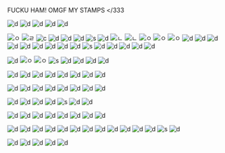 FUCKU HAM! OMGF MY STAMPS </333

![d](https://media.discordapp.net/attachments/1073270199878418433/1138678576410017922/blinkiesCafe-5i.png?width=187&height=25) ![d](https://media.discordapp.net/attachments/1073270199878418433/1205373106831622194/blinkiesCafe-p6.png?ex=65d8222f&is=65c5ad2f&hm=fc82e8357a2600a635535789bbf5a7313656834e980aae8ebf088bddb8865f3b&=&format=webp&quality=lossless&width=187&height=25) ![d](https://images-ext-2.discordapp.net/external/Z1g10N7QevfF2TCWQxmK1lOY2omEBYyTPaErhbqUt4o/https/blinkies.cafe/b/blinkiesCafe-HG.gif?width=187&height=25) ![d](https://media.discordapp.net/attachments/1073270199878418433/1205291607306543154/IMG_7574.webp?ex=65d7d648&is=65c56148&hm=5f2dcaf7b91b91f9b713d4209623e29b19ad1d22052024fc8db1ee871e1e44c1&=&format=webp&width=187&height=25) ![d](https://supplies.ju.mp/assets/images/gallery08/27b40408.gif?v=6a50b904)

![ㅇ](https://supplies.ju.mp/assets/images/gallery01/0383b620.png?v=9163b103) ![ㄹ](https://supplies.ju.mp/assets/images/gallery02/b3829f51.png?v=9163b103) ![c](https://i.imgur.com/PU9ghqb.png) ![d](https://i.imgur.com/zgaRFiu.gif) ![d](https://i.imgur.com/rxe0TCe.gif)  ![d](https://supplies.ju.mp/assets/images/gallery02/e8d85b97.png?v=9163b103) ![s](https://wilardo.crd.co/assets/images/gallery08/eed9c4dc.png?v=a363c8e1) ![d](https://wilardo.crd.co/assets/images/gallery08/029b6ef8.gif?v=a363c8e1) ![ㄴ](https://wilardo.crd.co/assets/images/gallery11/09303a58.png?v=a363c8e1) ![ㄴ](https://wilardo.crd.co/assets/images/gallery08/771bec75.jpg?v=a363c8e1) ![ㅇ](https://wilardo.crd.co/assets/images/gallery10/3213c214.png?v=a363c8e1) ![ㅇ](https://wilardo.crd.co/assets/images/gallery10/0337f01e.png?v=a363c8e1) ![ㅇ](https://wilardo.crd.co/assets/images/gallery13/2170670e.png?v=a363c8e1) ![d](https://media.discordapp.net/attachments/1073270199878418433/1205287315333976065/IMG_7546.gif?ex=65d7d249&is=65c55d49&hm=8760d3864612059c79a6f204745798eb2ef16aadf397e7c1960110cc2b857fe7&=&width=123&height=70) ![d](https://64.media.tumblr.com/7a94455c84272472d9e16d37e018fc53/957bad2c6a46f594-c4/s250x400/fe1aef8f50b3373cff2c6a9ebe6ad56bd6355bce.gifv) ![d](https://y2k.neocities.org/stamps/tumblr_inline_pf6lisXxFI1tjl8rj_500.png) ![d](https://y2k.neocities.org/stamps2/believe___stamp_by_thecandycoating-dac2n2e.gif) ![d](https://y2k.neocities.org/stamps2/tumblr_inline_p81z5lzK3G1uli46t_500.png) 
![d](https://supplies.ju.mp/assets/images/gallery02/885a92a0.png?v=9163b103) ![d](https://media.discordapp.net/attachments/1073270199878418433/1205287317640839248/IMG_7541.png?ex=65d7d249&is=65c55d49&hm=2b4dfb78d7caeec51d20fde04ae6e68fad417cea9c5510f288a127e35c278cfd&=&format=webp&quality=lossless&width=122&height=68) ![d](https://media.discordapp.net/attachments/1073270199878418433/1205289772189487195/IMG_7553.png?ex=65d7d492&is=65c55f92&hm=053673a288961842795ebe7c390af12fd3545a26f24153df01f3830010417492&=&format=webp&quality=lossless&width=122&height=68) ![d](https://media.discordapp.net/attachments/1073270199878418433/1205289772403269642/IMG_7552.png?ex=65d7d492&is=65c55f92&hm=5fb9e398fcc17115a25d40658aba1b7474262fe0f32276784dabfdfe7ae55c83&=&format=webp&quality=lossless&width=122&height=68) ![s](https://media.discordapp.net/attachments/1073270199878418433/1205289773447520256/IMG_7548.png?ex=65d7d493&is=65c55f93&hm=efc31621396a630c4aa5b941e17910f2c384324f32523b74e4058e98cfd844e3&=&format=webp&quality=lossless&width=122&height=68) ![d](https://media.discordapp.net/attachments/1073270199878418433/1205289772898062356/IMG_7550.png?ex=65d7d493&is=65c55f93&hm=cbc04f674bf8a5e6b6ef49280b7be288c7051a3227f5bd5a53a0d21ceb38b3e9&=&format=webp&quality=lossless&width=122&height=68) ![d](https://images-wixmp-ed30a86b8c4ca887773594c2.wixmp.com/f/9c694ef0-ce82-461b-9e43-ea953fddf162/daq8cyh-9efa9cae-8385-4ce8-9ce8-a6c6926bc04d.gif?token=eyJ0eXAiOiJKV1QiLCJhbGciOiJIUzI1NiJ9.eyJzdWIiOiJ1cm46YXBwOjdlMGQxODg5ODIyNjQzNzNhNWYwZDQxNWVhMGQyNmUwIiwiaXNzIjoidXJuOmFwcDo3ZTBkMTg4OTgyMjY0MzczYTVmMGQ0MTVlYTBkMjZlMCIsIm9iaiI6W1t7InBhdGgiOiJcL2ZcLzljNjk0ZWYwLWNlODItNDYxYi05ZTQzLWVhOTUzZmRkZjE2MlwvZGFxOGN5aC05ZWZhOWNhZS04Mzg1LTRjZTgtOWNlOC1hNmM2OTI2YmMwNGQuZ2lmIn1dXSwiYXVkIjpbInVybjpzZXJ2aWNlOmZpbGUuZG93bmxvYWQiXX0.j65W7XXZN2pfhj1YIPuO3Z0PBfhnQSYufqp-7wIsa0Q) ![d](https://cdn.discordapp.com/attachments/856645951204491304/1057691707661094982/dbqz7wg-d90c5d12-d853-446e-a1f1-7647d7e40ad0.png) ![d](https://cdn.discordapp.com/attachments/1068679731962204200/1069649112099725472/0145fbf8.gif) ![d](https://images-wixmp-ed30a86b8c4ca887773594c2.wixmp.com/f/123d674b-ec3a-48d6-974e-6735d6a62320/d2sm101-95449cb6-e04f-4932-82be-74b71c125875.png/v1/fill/w_99,h_56,strp/meowth_stamp_by_kezzi_rose_d2sm101-fullview.png?token=eyJ0eXAiOiJKV1QiLCJhbGciOiJIUzI1NiJ9.eyJzdWIiOiJ1cm46YXBwOjdlMGQxODg5ODIyNjQzNzNhNWYwZDQxNWVhMGQyNmUwIiwiaXNzIjoidXJuOmFwcDo3ZTBkMTg4OTgyMjY0MzczYTVmMGQ0MTVlYTBkMjZlMCIsIm9iaiI6W1t7ImhlaWdodCI6Ijw9NTYiLCJwYXRoIjoiXC9mXC8xMjNkNjc0Yi1lYzNhLTQ4ZDYtOTc0ZS02NzM1ZDZhNjIzMjBcL2Qyc20xMDEtOTU0NDljYjYtZTA0Zi00OTMyLTgyYmUtNzRiNzFjMTI1ODc1LnBuZyIsIndpZHRoIjoiPD05OSJ9XV0sImF1ZCI6WyJ1cm46c2VydmljZTppbWFnZS5vcGVyYXRpb25zIl19.8KYS_zYZA7clniNsJez6FjlI0Hd3saypPLs4XxIjGEU)

![d](https://media.discordapp.net/attachments/1073270199878418433/1205300835937161226/IMG_7599.png?ex=65d7dee0&is=65c569e0&hm=bb0a444dd92e738215a4524250b845c83bcfe27ea1587a055b6f60aa969d52f1&=&format=webp&quality=lossless&width=122&height=68) ![ㅇ](https://wilardo.crd.co/assets/images/gallery10/76d74e22.png?v=a363c8e1) ![ㅇ](https://wilardo.crd.co/assets/images/gallery13/1e31de50.png?v=a363c8e1) ![s](https://media.discordapp.net/attachments/1073270199878418433/1205300836222247052/IMG_7598.png?ex=65d7dee0&is=65c569e0&hm=0c1019a095137663ee996bdfb639975ab744f332e77ecdb6710da523c1fa3d7f&=&format=webp&quality=lossless&width=122&height=68) ![d](https://media.discordapp.net/attachments/1073270199878418433/1205300834859089980/IMG_7606.png?ex=65d7dee0&is=65c569e0&hm=c6987e1e44149a5d12d7d539762805bfd1dc63443b1a424faed8b1ef082041c5&=&format=webp&quality=lossless&width=122&height=68) ![d](https://media.discordapp.net/attachments/1073270199878418433/1205300835240902727/IMG_7602.png?ex=65d7dee0&is=65c569e0&hm=c40e3a37322465a392908489530975926f54d48d65453b522da42d3f1153f7b6&=&format=webp&quality=lossless&width=125&height=70) ![d](https://media.discordapp.net/attachments/1073270199878418433/1205300835689431040/IMG_7600.png?ex=65d7dee0&is=65c569e0&hm=eb89a7ff503daf508ed562c041e20d3ff5a8b3ed118989fddd601936b11b9235&=&format=webp&quality=lossless&width=122&height=68) ![d](https://media.discordapp.net/attachments/1073270199878418433/1205300835462946887/IMG_7601.png?ex=65d7dee0&is=65c569e0&hm=535c3b41b1e2bbeedb1933507f77488705719954e2e848eed49397392cdafb2a&=&format=webp&quality=lossless&width=122&height=68)
 
![d](https://media.discordapp.net/attachments/1073270199878418433/1205293868938166402/IMG_7559.png?ex=65d7d863&is=65c56363&hm=b9f817df804b8140f8e753d7c9d113a750bf319ee7bbbaa3dc7e04136c7c9794&=&format=webp&quality=lossless&width=122&height=68) ![d](https://64.media.tumblr.com/6639241485e4d8a44424d5068593d105/2b9a0382a6693131-89/s100x200/d1ee148c3fafb0e367142811eccc5675b843f3de.pnj) ![d](https://media.discordapp.net/attachments/1073270199878418433/1205293868694765578/IMG_7560.png?ex=65d7d863&is=65c56363&hm=ba79c326df6aa0d0d8b896d4faa1c51329eb573d89d885bbcb221a1b5bfacec9&=&format=webp&quality=lossless&width=122&height=68) ![d](https://media.discordapp.net/attachments/1073270199878418433/1205293868480733204/IMG_7561.png?ex=65d7d863&is=65c56363&hm=83f09a36b2e0ddea51f515ea02c108ca1e5c5a6ae6a79f08d14a75bbf1f4957b&=&format=webp&quality=lossless&width=122&height=68) ![d](https://media.discordapp.net/attachments/1073270199878418433/1205293868262621194/IMG_7562.png?ex=65d7d863&is=65c56363&hm=3e8a48420fbba5e4cdbb3584500178eec06f68512e5e26c5f9c44e9c83975ce6&=&format=webp&quality=lossless&width=122&height=68) ![d](https://media.discordapp.net/attachments/1073270199878418433/1205301238984614000/IMG_7603.png?ex=65d7df40&is=65c56a40&hm=32955f80045599fe5e785f57f9f7404c0e3e3dedce424e474f56f3cf1fc58e01&=&format=webp&quality=lossless&width=122&height=68) ![d](https://media.discordapp.net/attachments/1073270199878418433/1205301238745407568/IMG_7604.png?ex=65d7df40&is=65c56a40&hm=d71d62adb31f584e4d1bedfb84778b1d9ef886ccd3ee2b35ab55c800a7d643d6&=&format=webp&quality=lossless&width=122&height=68) ![d](https://media.discordapp.net/attachments/1073270199878418433/1205301238397276200/IMG_7605.png?ex=65d7df40&is=65c56a40&hm=040a9a63d2d9ea08e5fce5e7ac5f46ca1c16a80d03f1506f2d03d53ab6278ad7&=&format=webp&quality=lossless&width=122&height=68)

![d](https://media.discordapp.net/attachments/1073270199878418433/1205300802303033384/IMG_7610.png?ex=65d7ded8&is=65c569d8&hm=77e6d60ef48717acbc15230951fc489828d51d3252e8929cbeef28cb33bd8aa9&=&format=webp&quality=lossless&width=122&height=68) ![d](https://media.discordapp.net/attachments/1073270199878418433/1205300801371902023/IMG_7614.png?ex=65d7ded8&is=65c569d8&hm=3cc60b44f715cb817beedca95f6f25eee1aaebba2fab3afbcc0062e340daa6b3&=&format=webp&quality=lossless&width=122&height=68) ![d](https://media.discordapp.net/attachments/1073270199878418433/1205300801652793374/IMG_7613.png?ex=65d7ded8&is=65c569d8&hm=43b7898ec247932ee9623af6e3769520fe17bce912c6a022e15a11d082c786dc&=&format=webp&quality=lossless&width=122&height=68) ![d](https://media.discordapp.net/attachments/1073270199878418433/1205300801849786408/IMG_7612.png?ex=65d7ded8&is=65c569d8&hm=2bbc9efa7d6b162a471ca5d16d2a7850d650d14e04e2c3eee9f0567066c5a1d7&=&format=webp&quality=lossless&width=122&height=68) ![d](https://media.discordapp.net/attachments/1073270199878418433/1205300802097381466/IMG_7611.png?ex=65d7ded8&is=65c569d8&hm=5e4ada5198258529d2f90080a9c50f146471de099572d628200faeda0f051547&=&format=webp&quality=lossless&width=122&height=68) ![d](https://media.discordapp.net/attachments/1073270199878418433/1205300802491523142/IMG_7608.png?ex=65d7ded8&is=65c569d8&hm=02453f6dbffcf4916b0ef284d9fdfe1f20688158dc8f5df98b233eb84bcb0bdf&=&format=webp&quality=lossless&width=122&height=68) ![d](https://media.discordapp.net/attachments/1073270199878418433/1205300802953023578/IMG_7607.png?ex=65d7ded8&is=65c569d8&hm=140d070b16a1c06678cbad1de2f01ec2500b5e5eb2df078de176eeacd3f3f216&=&format=webp&quality=lossless&width=122&height=68) ![d](https://media.discordapp.net/attachments/1073270199878418433/1205300802697306232/IMG_7609.png?ex=65d7ded8&is=65c569d8&hm=ee1ef1cd33c3f58eb11649e10720d9888f63beff57fbf5e710480e90d853a3db&=&format=webp&quality=lossless&width=122&height=68)

![d](https://media.discordapp.net/attachments/1073270199878418433/1205291607797014568/IMG_7572.png?ex=65d7d648&is=65c56148&hm=3993326d3b6750dc21e0c6414a00e52c55467220ff714aff8e05b4fbe63a93e4&=&format=webp&quality=lossless&width=122&height=67) ![d](https://media.discordapp.net/attachments/1073270199878418433/1205291608019435520/IMG_7571.png?ex=65d7d648&is=65c56148&hm=dfb6521fef38c2618388ec9afce28540e46b0e0e1f7b50c0384e55dde4694ed2&=&format=webp&quality=lossless&width=122&height=67) ![d](https://media.discordapp.net/attachments/1073270199878418433/1205287315870580736/IMG_7545.gif?ex=65d7d249&is=65c55d49&hm=52d69c134c522e712bff1ccbf853680868e507f7d76e939b774a0f63f0758f4e&=&width=131&height=78) ![d](https://media.discordapp.net/attachments/1073270199878418433/1205291607512055808/IMG_7573.webp?ex=65d7d648&is=65c56148&hm=a192742678ac9638f04d70f4cb990a7f1829976fe68bf91b6ef14d49c3334304&=&format=webp&width=122&height=67) ![s](https://media.discordapp.net/attachments/1073270199878418433/1205291608459710534/IMG_7569.png?ex=65d7d648&is=65c56148&hm=cbbdc4341eb5026e771c18814f89d31a670e08f2163d97a9dba1a6ddda633a71&=&format=webp&quality=lossless&width=122&height=68) ![d](https://media.discordapp.net/attachments/1073270199878418433/1205292092041994260/IMG_7577.png?ex=65d7d6bb&is=65c561bb&hm=c3e4ffc66a2c3819249b711d3964ad065937505d4b958609d816582bcbd12132&=&format=webp&quality=lossless&width=120&height=70) ![d](https://media.discordapp.net/attachments/1073270199878418433/1205292092293648395/IMG_7576.png?ex=65d7d6bc&is=65c561bc&hm=80565362ce86b4499a01a3c7f89c9206c44aa4c727ec9730fdc25d6c17b9978d&=&format=webp&quality=lossless&width=120&height=70)

![d](https://images-wixmp-ed30a86b8c4ca887773594c2.wixmp.com/f/6388279d-c61d-469e-ba84-435ca580f115/da7mms6-c2d22fbf-94bf-4e02-985f-4f7dd3b98a98.png/v1/fill/w_99,h_56,strp/aoba_stamp_by_kazumishio_da7mms6-fullview.png?token=eyJ0eXAiOiJKV1QiLCJhbGciOiJIUzI1NiJ9.eyJzdWIiOiJ1cm46YXBwOjdlMGQxODg5ODIyNjQzNzNhNWYwZDQxNWVhMGQyNmUwIiwiaXNzIjoidXJuOmFwcDo3ZTBkMTg4OTgyMjY0MzczYTVmMGQ0MTVlYTBkMjZlMCIsIm9iaiI6W1t7ImhlaWdodCI6Ijw9NTYiLCJwYXRoIjoiXC9mXC82Mzg4Mjc5ZC1jNjFkLTQ2OWUtYmE4NC00MzVjYTU4MGYxMTVcL2RhN21tczYtYzJkMjJmYmYtOTRiZi00ZTAyLTk4NWYtNGY3ZGQzYjk4YTk4LnBuZyIsIndpZHRoIjoiPD05OSJ9XV0sImF1ZCI6WyJ1cm46c2VydmljZTppbWFnZS5vcGVyYXRpb25zIl19.4eJY3zymcTRhh_4PQJhDTpOTb6WoIZP39Ih_AdF6Qz4) ![d](https://media.discordapp.net/attachments/1073270199878418433/1205289771585241098/IMG_7555.gif?ex=65d7d492&is=65c55f92&hm=28a5e80ddd090f728cd3aa6308fac45d300c1ee9f9911fe9cfee340bd3331a47&=&width=123&height=70) ![d](https://media.discordapp.net/attachments/1073270199878418433/1205287317179474032/IMG_7543.png?ex=65d7d249&is=65c55d49&hm=482c79ca3efc5605a6e9ab025894917a9459eda6bbae18edb76c07433df36b27&=&format=webp&quality=lossless&width=122&height=68) ![d](https://images-wixmp-ed30a86b8c4ca887773594c2.wixmp.com/f/8b1faf1a-6f00-4e9b-98c8-ca4ef44db603/d7lw7fo-74b49f33-5ea4-455a-b159-8c8009270ec5.png?token=eyJ0eXAiOiJKV1QiLCJhbGciOiJIUzI1NiJ9.eyJzdWIiOiJ1cm46YXBwOjdlMGQxODg5ODIyNjQzNzNhNWYwZDQxNWVhMGQyNmUwIiwiaXNzIjoidXJuOmFwcDo3ZTBkMTg4OTgyMjY0MzczYTVmMGQ0MTVlYTBkMjZlMCIsIm9iaiI6W1t7InBhdGgiOiJcL2ZcLzhiMWZhZjFhLTZmMDAtNGU5Yi05OGM4LWNhNGVmNDRkYjYwM1wvZDdsdzdmby03NGI0OWYzMy01ZWE0LTQ1NWEtYjE1OS04YzgwMDkyNzBlYzUucG5nIn1dXSwiYXVkIjpbInVybjpzZXJ2aWNlOmZpbGUuZG93bmxvYWQiXX0.73vXzBNDWGliLF-sRu27JQ0z342tuqUr6FIOjrrGvO0) ![d](https://images-wixmp-ed30a86b8c4ca887773594c2.wixmp.com/f/1c534523-c226-4806-94d3-82a015cd98a4/d7fp3ho-b8e3f59d-0849-4550-a07f-3f226513c403.gif?token=eyJ0eXAiOiJKV1QiLCJhbGciOiJIUzI1NiJ9.eyJzdWIiOiJ1cm46YXBwOjdlMGQxODg5ODIyNjQzNzNhNWYwZDQxNWVhMGQyNmUwIiwiaXNzIjoidXJuOmFwcDo3ZTBkMTg4OTgyMjY0MzczYTVmMGQ0MTVlYTBkMjZlMCIsIm9iaiI6W1t7InBhdGgiOiJcL2ZcLzFjNTM0NTIzLWMyMjYtNDgwNi05NGQzLTgyYTAxNWNkOThhNFwvZDdmcDNoby1iOGUzZjU5ZC0wODQ5LTQ1NTAtYTA3Zi0zZjIyNjUxM2M0MDMuZ2lmIn1dXSwiYXVkIjpbInVybjpzZXJ2aWNlOmZpbGUuZG93bmxvYWQiXX0.YU8rmklFeRr2h16H36AaKIYu4XCR6XVtUyN5MWuADJs) ![d](https://media.discordapp.net/attachments/1073270199878418433/1205289771304230932/IMG_7556.png?ex=65d7d492&is=65c55f92&hm=698e8df4058deac71d90fa18c2a06a7352786266a50ee114b336e431796cbe38&=&format=webp&quality=lossless&width=122&height=67) ![d](https://media.discordapp.net/attachments/1073270199878418433/1205292201337290772/IMG_7579.webp?ex=65d7d6d6&is=65c561d6&hm=4c27db27c6279c91ddc3866fe5da7a0461c0c0a3cc98f1f838822ffea4964f25&=&format=webp&width=122&height=70) ![d](https://media.discordapp.net/attachments/1073270199878418433/1205292201555263488/IMG_7578.png?ex=65d7d6d6&is=65c561d6&hm=4ee5d6246118e1694bd0dcc35a6da48d4d174598463a2424b2f81b84933ebff6&=&format=webp&quality=lossless&width=122&height=68)

![d](https://images-ext-1.discordapp.net/external/XXzYjwbrQAUVkeFC4lu-o3kT3MggaO0ViMSK20fpSyo/https/camo.githubusercontent.com/a0b43abdd58acecd0ad8cf1d331f075b283a6b0dd3e0a8a47b620e629fad80b7/68747470733a2f2f36342e6d656469612e74756d626c722e636f6d2f65303866323439316431633132633261376236346662313535336365353634612f74756d626c725f707668756e6f524c7872317862677530386f345f3130302e706e67?format=webp&width=123&height=70) ![d](https://media.discordapp.net/attachments/1073270199878418433/1205298082401488956/IMG_7594.png?ex=65d7dc50&is=65c56750&hm=553d3de746b9f1eb156b25363ef8f60c1079b978444048842924a6d0672eb234&=&format=webp&quality=lossless&width=122&height=68) ![d](https://media.discordapp.net/attachments/1073270199878418433/1205298083282419782/IMG_7591.png?ex=65d7dc50&is=65c56750&hm=68779e1b55f7aa3368ea46e83d2042921c86db82d4b3285018460b18c3c6cfaf&=&format=webp&quality=lossless&width=122&height=68) ![d](https://media.discordapp.net/attachments/1073270199878418433/1205298084003975189/IMG_7588.png?ex=65d7dc50&is=65c56750&hm=57e26fe70af712d65789f3427dd59d5467e575755ad639f1df83566f0c7df9d3&=&format=webp&quality=lossless&width=122&height=68) ![d](https://media.discordapp.net/attachments/1073270199878418433/1205298082754076743/IMG_7593.png?ex=65d7dc50&is=65c56750&hm=0267764829d69327a4b775811fc90df18e23b5f01b7fc38e46c2ef0a80b53512&=&format=webp&quality=lossless&width=122&height=68) ![d](https://media.discordapp.net/attachments/1073270199878418433/1205298082963656794/IMG_7592.png?ex=65d7dc50&is=65c56750&hm=2f3daeef35ce6ade51447b2254f05a68fed7f6f4f2a27c73aa511fa2185c4f89&=&format=webp&quality=lossless&width=122&height=68) ![d](https://media.discordapp.net/attachments/1073270199878418433/1205298083525566495/IMG_7590.png?ex=65d7dc50&is=65c56750&hm=91746954cf498434ef76146c38af33e939f107eda6c5d0be729da78e7e847d1a&=&format=webp&quality=lossless&width=122&height=68) ![d](https://media.discordapp.net/attachments/1073270199878418433/1205298082112340029/IMG_7595.png?ex=65d7dc50&is=65c56750&hm=27c8868ab04017b025d7634e696aaf42a0dc8d99cdcf9240ff54d4abe7a4ec08&=&format=webp&quality=lossless&width=122&height=68) ![d](https://media.discordapp.net/attachments/1073270199878418433/1205298083785605230/IMG_7589.png?ex=65d7dc50&is=65c56750&hm=a983a2781f9251bb6d337bef8d6574ea7a7fab3e5fc48d2957b3a2ba3c8e5202&=&format=webp&quality=lossless&width=122&height=68) ![d](https://media.discordapp.net/attachments/1073270199878418433/1205298081843908638/IMG_7596.png?ex=65d7dc50&is=65c56750&hm=030ba2efe78305ef049fdbfa1cb0d5b9f10b11bfbc5ebeb81903b5b9b20ec666&=&format=webp&quality=lossless&width=122&height=68) ![d](https://media.discordapp.net/attachments/1073270199878418433/1205298088344821852/IMG_7584.png?ex=65d7dc51&is=65c56751&hm=f8df5acc1100c879f8e69b32c23a6bc91b811dc92a8f709ac6cfcf605962b942&=&format=webp&quality=lossless&width=122&height=68) ![d](https://media.discordapp.net/attachments/1073270199878418433/1205298084305961031/IMG_7585.png?ex=65d7dc50&is=65c56750&hm=286159634a09b5f60561d3fce847df107794eef85ac015a28460dc35b17c948e&=&format=webp&quality=lossless&width=122&height=68) ![s](https://media.discordapp.net/attachments/1073270199878418433/1205289771996553257/IMG_7554.png?ex=65d7d492&is=65c55f92&hm=dac9132378601c3c2dfe91a1778187ca4b5c0f487e1c1a1a57ad147193ce9d40&=&format=webp&quality=lossless&width=122&height=68)  ![d](https://images-wixmp-ed30a86b8c4ca887773594c2.wixmp.com/f/bef665ae-4eed-4510-bf72-5980451aba11/da5g311-9140dd30-d57b-4083-9e1d-62e6ba8a049c.jpg/v1/fill/w_99,h_56,q_75,strp/ensemble_starts_stamp_by_mea_min_da5g311-fullview.jpg?token=eyJ0eXAiOiJKV1QiLCJhbGciOiJIUzI1NiJ9.eyJzdWIiOiJ1cm46YXBwOjdlMGQxODg5ODIyNjQzNzNhNWYwZDQxNWVhMGQyNmUwIiwiaXNzIjoidXJuOmFwcDo3ZTBkMTg4OTgyMjY0MzczYTVmMGQ0MTVlYTBkMjZlMCIsIm9iaiI6W1t7ImhlaWdodCI6Ijw9NTYiLCJwYXRoIjoiXC9mXC9iZWY2NjVhZS00ZWVkLTQ1MTAtYmY3Mi01OTgwNDUxYWJhMTFcL2RhNWczMTEtOTE0MGRkMzAtZDU3Yi00MDgzLTllMWQtNjJlNmJhOGEwNDljLmpwZyIsIndpZHRoIjoiPD05OSJ9XV0sImF1ZCI6WyJ1cm46c2VydmljZTppbWFnZS5vcGVyYXRpb25zIl19.6kuGg5ZOVlHczptadBzNiVVxJZ_fKMfYzKxN0xRP3cY)

![d](https://lifted.crd.co/assets/images/gallery03/e1301be4.jpg?v=540c5116) ![d](https://lifted.crd.co/assets/images/gallery03/1603b7b6.jpg?v=540c5116) ![d](https://lifted.crd.co/assets/images/gallery03/9a5959e5.gif?v=540c5116) ![d](https://lifted.crd.co/assets/images/gallery03/91b7f0cb.jpg?v=540c5116) ![d](https://lifted.crd.co/assets/images/gallery03/79b7d3fb.jpg?v=540c5116)
<!--
**LAy7LOW2/LAy7LOW2** is a ✨ _special_ ✨ repository because its `README.md` (this file) appears on your GitHub profile.

Here are some ideas to get you started:

- 🔭 I’m currently working on ...
- 🌱 I’m currently learning ...
- 👯 I’m looking to collaborate on ...
- 🤔 I’m looking for help with ...
- 💬 Ask me about ...
- 📫 How to reach me: ...
- 😄 Pronouns: ...
- ⚡ Fun fact: ...
-->

